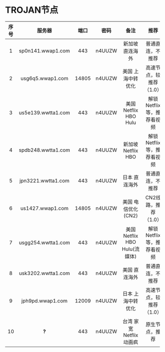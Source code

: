 # TROJAN节点


|序号   |服务器              |端口|密码    |备注|推荐|
|:--:|:-----------------:|:-:|:-----:|:--:|:--:|
|1|sp0n141.wwap1.com|443|n4UUZW| 新加坡 直连海外 |普通直连，不推荐|
|2|usg6q5.wwap1.com |14805|n4UUZW  |美国 上海中转优化|高速节点，较推荐（1.0） |
|3|us5e139.wwtta1.com|443|n4UUZW  |美国 Netflix HBO Hulu|解锁Netflix等，推荐看视频 |
|4|spdb248.wwtta1.com|443|n4UUZW  |新加坡 Netflix HBO|解锁Netflix等，推荐看视频|
|5|jpn3221.wwtta1.com |443|n4UUZW  |日本 直连海外|普通直连，不推荐|
|6|us1427.wwap1.com|14805|n4UUZW|美国 电信优化(CN2)|CN2线路，推荐（1.0）|
|7|usgg254.wwtta1.com|443|n4UUZW|美国 Netflix HBO Hulu(流媒体)|解锁Netflix等，推荐看视频|
|8|usk3202.wwtta1.com|443|n4UUZW|美国 直连海外|普通直连，不推荐|
|9|jph9pd.wwap1.com|12009|n4UUZW|日本 上海中转优化|高速节点，较推荐（1.0）|
|10|**?**|443|n4UUZW|台湾 家宽 Netflix 动画疯|原生节点，推荐|

